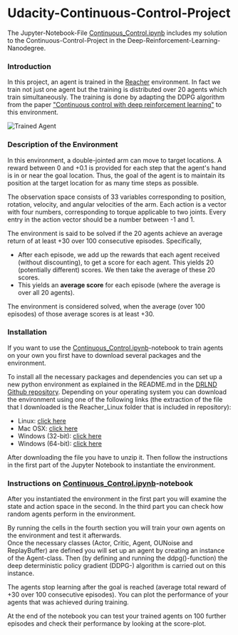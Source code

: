 [//]: # (Image References)

[image1]: https://user-images.githubusercontent.com/10624937/43851024-320ba930-9aff-11e8-8493-ee547c6af349.gif "Trained Agent"
[image2]: https://user-images.githubusercontent.com/10624937/43851646-d899bf20-9b00-11e8-858c-29b5c2c94ccc.png "Crawler"


# Udacity-Continuous-Control-Project

The Jupyter-Notebook-File [Continuous_Control.ipynb](Continuous_Control.ipynb) includes my solution to the Continuous-Control-Project in the Deep-Reinforcement-Learning-Nanodegree.

### Introduction

In this project, an agent is trained in the [Reacher](https://github.com/Unity-Technologies/ml-agents/blob/master/docs/Learning-Environment-Examples.md#reacher) environment. In fact we train not just one agent but the training is distributed over 20 agents which train simultaneously. The training is done by adapting the DDPG algorithm  from the paper ["Continuous control with deep reinforcement learning"](https://arxiv.org/pdf/1509.02971.pdf) to this environment.

![Trained Agent][image1]

### Description of the Environment

In this environment, a double-jointed arm can move to target locations. A reward between 0 and +0.1 is provided for each step that the agent's hand is in or near the goal location. Thus, the goal of the agent is to maintain its position at the target location for as many time steps as possible.

The observation space consists of 33 variables corresponding to position, rotation, velocity, and angular velocities of the arm. Each action is a vector with four numbers, corresponding to torque applicable to two joints. Every entry in the action vector should be a number between -1 and 1.

The environment is said to be solved if the 20 agents achieve an average return of at least +30 over 100 consecutive episodes. Specifically,
- After each episode, we add up the rewards that each agent received (without discounting), to get a score for each agent.  This yields 20 (potentially different) scores.  We then take the average of these 20 scores. 
- This yields an **average score** for each episode (where the average is over all 20 agents).

The environment is considered solved, when the average (over 100 episodes) of those average scores is at least +30. 

### Installation

If you want to use the [Continuous_Control.ipynb](Continuous_Control.ipynb)-notebook to train agents on your own you first have to download several packages and the environment. 

To install all the necessary packages and dependencies you can set up a new python environment as explained in the README.md in the [DRLND Github repository](https://github.com/udacity/deep-reinforcement-learning#dependencies).
Depending on your operating system you can download the environment using one of the following links (the extraction of the file that I downloaded is the Reacher_Linux folder that is included in repository):

* Linux: [click here](https://s3-us-west-1.amazonaws.com/udacity-drlnd/P2/Reacher/Reacher_Linux.zip)
* Mac OSX: [click here](https://s3-us-west-1.amazonaws.com/udacity-drlnd/P2/Reacher/Reacher.app.zip)
* Windows (32-bit): [click here](https://s3-us-west-1.amazonaws.com/udacity-drlnd/P2/Reacher/Reacher_Windows_x86.zip)
* Windows (64-bit): [click here](https://s3-us-west-1.amazonaws.com/udacity-drlnd/P2/Reacher/Reacher_Windows_x86_64.zip)
    
After downloading the file you have to unzip it. Then follow the instructions in the first part of the Jupyter Notebook to instantiate the environment.  

### Instructions on [Continuous_Control.ipynb](Continuous_Control.ipynb)-notebook

After you instantiated the environment in the first part you will examine the state and action space in the second. In the third part you can check how random agents perform in the environment.

By running the cells in the fourth section you will train your own agents on the environment and test it afterwards.  
Once the necessary classes (Actor, Critic, Agent, OUNoise and ReplayBuffer) are defined you will set up an agent by creating an instance of the Agent-class. Then (by defining and running the ddpg()-function) the deep deterministic policy gradient (DDPG-) algorithm is carried out on this instance. 

The agents stop learning after the goal is reached (average total reward of +30 over 100 consecutive episodes). You can plot the performance of your agents that was achieved during training.

At the end of the notebook you can test your trained agents on 100 further episodes and check their performance by looking at the score-plot.



